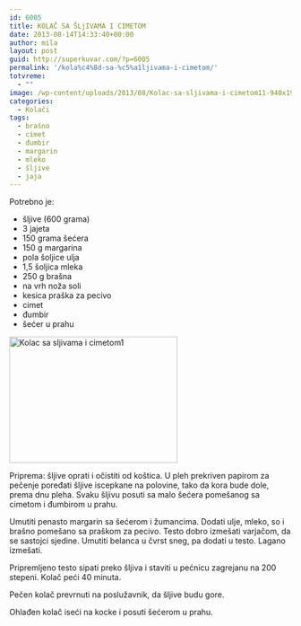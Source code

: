 ```yaml
---
id: 6005
title: KOLAČ SA ŠLjIVAMA I CIMETOM
date: 2013-08-14T14:33:40+00:00
author: mila
layout: post
guid: http://superkuvar.com/?p=6005
permalink: '/kola%c4%8d-sa-%c5%a1ljivama-i-cimetom/'
totvreme:
  - ""
image: /wp-content/uploads/2013/08/Kolac-sa-sljivama-i-cimetom11-940x198.jpg
categories:
  - Kolači
tags:
  - brašno
  - cimet
  - đumbir
  - margarin
  - mleko
  - šljive
  - jaja
---
```

Potrebno je:

  * šljive (600 grama)
  * 3 jajeta
  * 150 grama šećera
  * 150 g margarina
  * pola šoljice ulja
  * 1,5 šoljica mleka
  * 250 g brašna
  * na vrh noža soli
  * kesica praška za pecivo
  * cimet
  * đumbir
  * šećer u prahu

[<img class="alignnone size-medium wp-image-6019" src="//superkuvar.com/wp-content/uploads/2013/08/Kolac-sa-sljivama-i-cimetom11-300x225.jpg" alt="Kolac sa sljivama i cimetom1" width="300" height="225" />](//superkuvar.com/wp-content/uploads/2013/08/Kolac-sa-sljivama-i-cimetom11-e1376403683853.jpg)

Priprema: šljive oprati i očistiti od koštica. U pleh prekriven papirom za pečenje poređati šljive iscepkane na polovine, tako da kora bude dole, prema dnu pleha. Svaku šljivu posuti sa malo šećera pomešanog sa cimetom i đumbirom u prahu.

Umutiti penasto margarin sa šećerom i žumancima. Dodati ulje, mleko, so i brašno pomešano sa praškom za pecivo. Testo dobro izmešati varjačom, da se sastojci sjedine. Umutiti belanca u čvrst sneg, pa dodati u testo. Lagano izmešati.

Pripremljeno testo sipati preko šljiva i staviti u pećnicu zagrejanu na 200 stepeni. Kolač peći 40 minuta.

Pečen kolač prevrnuti na poslužavnik, da šljive budu gore.

Ohlađen kolač iseći na kocke i posuti šećerom u prahu.